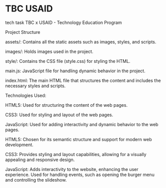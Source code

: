 # TBC  USAID
 tech task
TBC x USAID - Technology Education Program

Project Structure

assets/: Contains all the static assets such as images, styles, and scripts.

images/: Holds images used in the project.

style/: Contains the CSS file (style.css) for styling the HTML.

main.js: JavaScript file for handling dynamic behavior in the project.

index.html: The main HTML file that structures the content and includes the necessary styles and scripts.


Technologies Used:

HTML5: Used for structuring the content of the web pages.

CSS3: Used for styling and layout of the web pages.

JavaScript: Used for adding interactivity and dynamic behavior to the web pages.

HTML5: Chosen for its semantic structure and support for modern web development.

CSS3: Provides styling and layout capabilities, allowing for a visually appealing and responsive design.

JavaScript: Adds interactivity to the website, enhancing the user experience. Used for handling events, such as opening the burger menu and controlling the slideshow.
